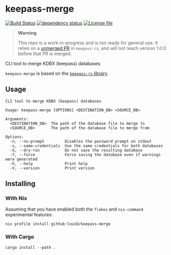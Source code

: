 # keepass-merge
[![Build Status](https://github.com/louib/keepass-merge/actions/workflows/merge.yml/badge.svg?branch=main)](https://github.com/louib/keepass-merge/actions/workflows/merge.yml)
[![dependency status](https://deps.rs/repo/github/louib/keepass-merge/status.svg)](https://deps.rs/repo/github/louib/keepass-merge)
[![License file](https://img.shields.io/github/license/louib/keepass-merge)](https://github.com/louib/keepass-merge/blob/main/LICENSE)

> **Warning**   
>
> This repo is a work-in-progress and is not ready for general use.
> It relies on a [unmerged PR](https://github.com/sseemayer/keepass-rs/pull/155) in `keepass-rs`,
> and will not reach version 1.0.0 before that PR is merged.

CLI tool to merge KDBX (keepass) databases

`keepass-merge` is based on the [`keepass-rs` library](https://github.com/sseemayer/keepass-rs).

## Usage
```
CLI tool to merge KDBX (keepass) databases

Usage: keepass-merge [OPTIONS] <DESTINATION_DB> <SOURCE_DB>

Arguments:
  <DESTINATION_DB>  The path of the database file to merge to
  <SOURCE_DB>       The path of the database file to merge from

Options:
  -n, --no-prompt         Disables the password prompt on stdout
  -s, --same-credentials  Use the same credentials for both databases
  -d, --dry-run           Do not save the resulting database
  -f, --force             Force saving the database even if warnings were generated
  -h, --help              Print help
  -V, --version           Print version
```

## Installing
### With Nix
Assuming that you have enabled both the `flakes` and `nix-command` experimental features:
```
nix profile install github:louib/keepass-merge
```

### With Cargo
```
cargo install --path .
```
